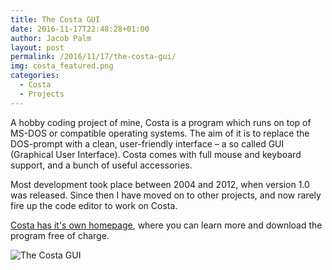 ```yaml
---
title: The Costa GUI
date: 2016-11-17T22:48:28+01:00
author: Jacob Palm
layout: post
permalink: /2016/11/17/the-costa-gui/
img: costa_featured.png
categories:
  - Costa
  - Projects
---
```

A hobby coding project of mine, Costa is a program which runs on top of MS-DOS or compatible operating systems. The aim of it is to replace the DOS-prompt with a clean, user-friendly interface – a so called GUI (Graphical User Interface). Costa comes with full mouse and keyboard support, and a bunch of useful accessories.

Most development took place between 2004 and 2012, when version 1.0 was released. Since then I have moved on to other projects, and now rarely fire up the code editor to work on Costa.

[Costa has it's own homepage](https://costa.jacobpalm.dk), where you can learn more and download the program free of charge.

![The Costa GUI]({{site.url}}/assets/img/screen02.png)